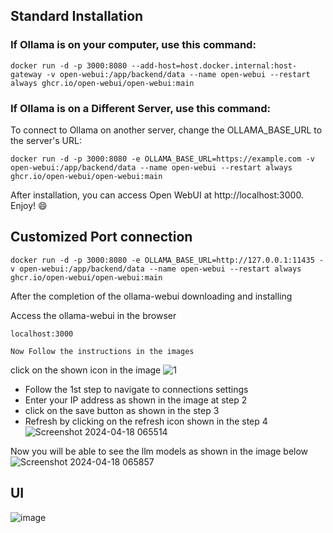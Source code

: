 ## Standard Installation

### If Ollama is on your computer, use this command:

```shell
docker run -d -p 3000:8080 --add-host=host.docker.internal:host-gateway -v open-webui:/app/backend/data --name open-webui --restart always ghcr.io/open-webui/open-webui:main
```


### If Ollama is on a Different Server, use this command:

To connect to Ollama on another server, change the OLLAMA_BASE_URL to the server's URL:
```shell
docker run -d -p 3000:8080 -e OLLAMA_BASE_URL=https://example.com -v open-webui:/app/backend/data --name open-webui --restart always ghcr.io/open-webui/open-webui:main
```
After installation, you can access Open WebUI at http://localhost:3000. Enjoy! 😄



## Customized Port connection

```shell
docker run -d -p 3000:8080 -e OLLAMA_BASE_URL=http://127.0.0.1:11435 -v open-webui:/app/backend/data --name open-webui --restart always ghcr.io/open-webui/open-webui:main
```
After the completion of the ollama-webui downloading and installing

Access the ollama-webui in the browser
```shell
localhost:3000
```


`Now Follow the instructions in the images`

click on the shown icon in the image
![1](https://github.com/oyasizaki/Ollama/assets/118342512/8e3c55bb-77ca-4d1f-a708-80f98b846b5d)

* Follow the 1st step to navigate to connections settings
* Enter your IP address as shown in the image at step 2
* click on the save button as shown in the step 3
* Refresh by clicking on the refresh icon shown in the step 4
![Screenshot 2024-04-18 065514](https://github.com/oyasizaki/Ollama/assets/118342512/fd1b475d-0f24-4142-8ccd-cb9aa9722ea5)

Now you will be able to see the llm models as shown in the image below
![Screenshot 2024-04-18 065857](https://github.com/oyasizaki/Ollama/assets/118342512/90c5292b-b8dd-4ffa-b158-da5f3a23d2bf)

## UI
![image](https://github.com/oyasizaki/Ollama/assets/118342512/2d133de9-695b-4d01-92ce-b038159a561b)

